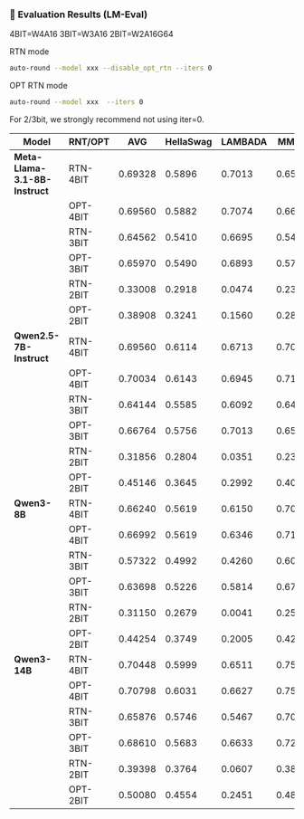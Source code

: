 ### 🧮 Evaluation Results (LM-Eval)
4BIT=W4A16
3BIT=W3A16
2BIT=W2A16G64

RTN mode
~~~bash
auto-round --model xxx --disable_opt_rtn --iters 0 
~~~

OPT RTN mode
~~~bash
auto-round --model xxx  --iters 0 
~~~
For 2/3bit, we strongly recommend not using iter=0.

| Model | RNT/OPT  | AVG | HellaSwag | LAMBADA | MMLU | PIQA | WinoGrande |
|-------|----------|-----|------------|-----------------|------|------|-------------|
| **Meta-Llama-3.1-8B-Instruct** | RTN-4BIT | 0.69328 | 0.5896 | 0.7013 | 0.6538 | 0.7987 | 0.7230 |
|  | OPT-4BIT | 0.69560 | 0.5882 | 0.7074 | 0.6631 | 0.7916 | 0.7277 |
|  | RTN-3BIT | 0.64562 | 0.5410 | 0.6695 | 0.5449 | 0.7742 | 0.6985 |
|  | OPT-3BIT | 0.65970 | 0.5490 | 0.6893 | 0.5711 | 0.7677 | 0.7214 |
|  | RTN-2BIT | 0.33008 | 0.2918 | 0.0474 | 0.2321 | 0.5740 | 0.5051 |
|  | OPT-2BIT | 0.38908 | 0.3241 | 0.1560 | 0.2822 | 0.6235 | 0.5596 |
| **Qwen2.5-7B-Instruct** | RTN-4BIT | 0.69560 | 0.6114 | 0.6713 | 0.7011 | 0.7878 | 0.7064 |
|  | OPT-4BIT | 0.70034 | 0.6143 | 0.6945 | 0.7115 | 0.7845 | 0.6969 |
|  | RTN-3BIT | 0.64144 | 0.5585 | 0.6092 | 0.6455 | 0.7476 | 0.6464 |
|  | OPT-3BIT | 0.66764 | 0.5756 | 0.7013 | 0.6597 | 0.7481 | 0.6535 |
|  | RTN-2BIT | 0.31856 | 0.2804 | 0.0351 | 0.2379 | 0.5256 | 0.5138 |
|  | OPT-2BIT | 0.45146 | 0.3645 | 0.2992 | 0.4043 | 0.6415 | 0.5478 |
| **Qwen3-8B** | RTN-4BIT | 0.66240 | 0.5619 | 0.6150 | 0.7077 | 0.7573 | 0.6701 |
|  | OPT-4BIT | 0.66992 | 0.5619 | 0.6346 | 0.7102 | 0.7633 | 0.6796 |
|  | RTN-3BIT | 0.57322 | 0.4992 | 0.4260 | 0.6002 | 0.7361 | 0.6046 |
|  | OPT-3BIT | 0.63698 | 0.5226 | 0.5814 | 0.6718 | 0.7437 | 0.6654 |
|  | RTN-2BIT | 0.31150 | 0.2679 | 0.0041 | 0.2536 | 0.5283 | 0.5036 |
|  | OPT-2BIT | 0.44254 | 0.3749 | 0.2005 | 0.4202 | 0.6670 | 0.5501 |
| **Qwen3-14B** | RTN-4BIT | 0.70448 | 0.5999 | 0.6511 | 0.7565 | 0.7998 | 0.7151 |
|  | OPT-4BIT | 0.70798 | 0.6031 | 0.6627 | 0.7534 | 0.8009 | 0.7198 |
|  | RTN-3BIT | 0.65876 | 0.5746 | 0.5467 | 0.7065 | 0.7628 | 0.7032 |
|  | OPT-3BIT | 0.68610 | 0.5683 | 0.6633 | 0.7258 | 0.7699 | 0.7032 |
|  | RTN-2BIT | 0.39398 | 0.3764 | 0.0607 | 0.3836 | 0.6480 | 0.5012 |
|  | OPT-2BIT | 0.50080 | 0.4554 | 0.2451 | 0.4899 | 0.7138 | 0.5998 |